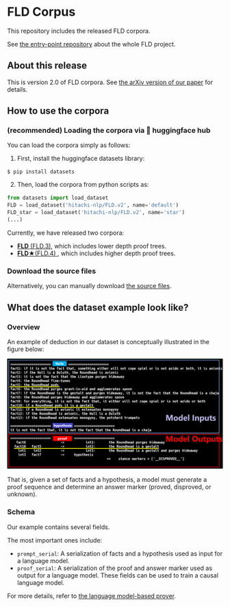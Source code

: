 # FLD Corpus
This repository includes the released FLD corpora.

See [the entry-point repository](https://github.com/hitachi-nlp/FLD.git) about the whole FLD project.



## About this release
This is version 2.0 of FLD corpora. See [the arXiv version of our paper](https://arxiv.org/abs/2308.0733) for details.



## How to use the corpora

### (recommended) Loading the corpora via 🤗 huggingface hub
You can load the corpora simply as follows:
1. First, install the huggingface datasets library:
```console
$ pip install datasets
```

2. Then, load the corpora from python scripts as:
```python
from datasets import load_dataset
FLD = load_dataset('hitachi-nlp/FLD.v2', name='default')
FLD_star = load_dataset('hitachi-nlp/FLD.v2', name='star')
(...)
```

Currently, we have released two corpora:
* [**FLD** (FLD.3)](https://huggingface.co/datasets/hitachi-nlp/FLD.v2/viewer/default/train), which includes lower depth proof trees.
* [**FLD★**(FLD.4) ](https://huggingface.co/datasets/hitachi-nlp/FLD.v2/viewer/star/train), which includes higher depth proof trees.

### Download the source files
Alternatively, you can manually download [the source files](https://drive.google.com/file/d/1BcI8lp3ye6vxOoRmcd_ORawytWQnH2yO/view?usp=sharing).




## What does the dataset example look like?

### Overview
An example of deduction in our dataset is conceptually illustrated in the figure below:

![deduction_example](./images/deduction_example.PNG)

That is, given a set of facts and a hypothesis, a model must generate a proof sequence and determine an answer marker (proved, disproved, or unknown).

### Schema
Our example contains several fields.

The most important ones include:
* `prompt_serial`: A serialization of facts and a hypothesis used as input for a language model.
* `proof_serial`: A serialization of the proof and answer marker used as output for a language model.
These fields can be used to train a causal language model.

For more details, refer to [the language model-based prover](https://github.com/hitachi-nlp/FLD-prover.git).
